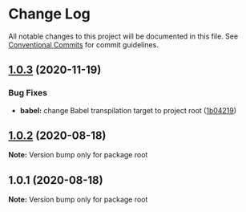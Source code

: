 # Change Log

All notable changes to this project will be documented in this file.
See [Conventional Commits](https://conventionalcommits.org) for commit guidelines.

## [1.0.3](https://github.com/let00/gatsby-source-amazon-paapi/compare/v1.0.2...v1.0.3) (2020-11-19)


### Bug Fixes

* **babel:** change Babel transpilation target to project root ([1b04219](https://github.com/let00/gatsby-source-amazon-paapi/commit/1b04219ca9089a0cef9ab4168601ba7aca90f5e0))





## [1.0.2](https://github.com/let00/gatsby-source-amazon-paapi/compare/v1.0.1...v1.0.2) (2020-08-18)

**Note:** Version bump only for package root





## 1.0.1 (2020-08-18)

**Note:** Version bump only for package root
